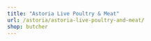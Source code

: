 ```yaml
---
title: "Astoria Live Poultry & Meat"
url: /astoria/astoria-live-poultry-and-meat/
shop: butcher
---
```

